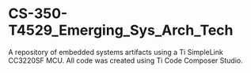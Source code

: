 # CS-350-T4529_Emerging_Sys_Arch_Tech
A repository of embedded systems artifacts using a Ti SimpleLink CC3220SF MCU. All code was created using Ti Code Composer Studio.
